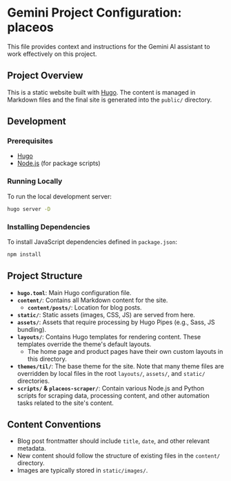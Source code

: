 # Gemini Project Configuration: placeos

This file provides context and instructions for the Gemini AI assistant to work effectively on this project.

## Project Overview

This is a static website built with [Hugo](https://gohugo.io/). The content is managed in Markdown files and the final site is generated into the `public/` directory.

## Development

### Prerequisites

- [Hugo](https://gohugo.io/getting-started/installing/)
- [Node.js](https://nodejs.org/) (for package scripts)

### Running Locally

To run the local development server:

```bash
hugo server -D
```

### Installing Dependencies

To install JavaScript dependencies defined in `package.json`:

```bash
npm install
```

## Project Structure

- **`hugo.toml`**: Main Hugo configuration file.
- **`content/`**: Contains all Markdown content for the site.
    - **`content/posts/`**: Location for blog posts.
- **`static/`**: Static assets (images, CSS, JS) are served from here.
- **`assets/`**: Assets that require processing by Hugo Pipes (e.g., Sass, JS bundling).
- **`layouts/`**: Contains Hugo templates for rendering content. These templates override the theme's default layouts.
    - The home page and product pages have their own custom layouts in this directory.
- **`themes/til/`**: The base theme for the site. Note that many theme files are overridden by local files in the root `layouts/`, `assets/`, and `static/` directories.
- **`scripts/` & `placeos-scraper/`**: Contain various Node.js and Python scripts for scraping data, processing content, and other automation tasks related to the site's content.

## Content Conventions

- Blog post frontmatter should include `title`, `date`, and other relevant metadata.
- New content should follow the structure of existing files in the `content/` directory.
- Images are typically stored in `static/images/`.
